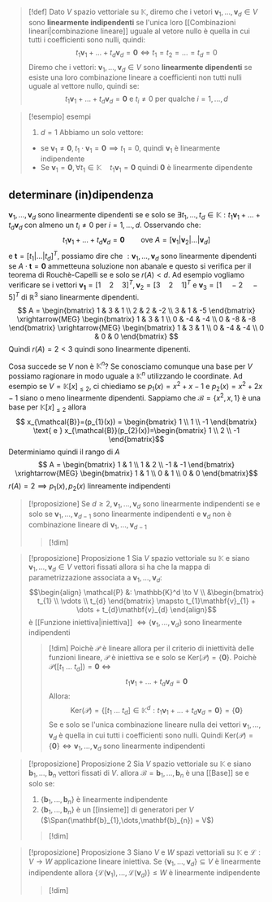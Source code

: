 >[!def]
>Dato $V$ spazio vettoriale su $\mathbb{K}$, diremo che i vetori $\mathbf{v}_{1},\dots, \mathbf{v}_{d} \in V$ sono **linearmente indipendenti** se l'unica loro [[Combinazioni lineari|combinazione lineare]] uguale al vetore nullo è quella in cui tutti i coefficienti sono nulli, quindi:
> $$ t_{1}\mathbf{v}_{1} + \dots + t_{d}\mathbf{v}_{d} = \mathbf{0} \iff t_{1} = t_{2} = \dots = t_{d} = 0 $$
> Diremo che i vettori: $\mathbf{v}_{1},\dots,\mathbf{v}_{d} \in V$ sono **linearmente dipendenti** se esiste una loro combinazione lineare a coefficienti non tutti nulli uguale al vettore nullo, quindi se:
>  $$ t_{1}\mathbf{v}_{1} + \dots + t_{d}\mathbf{v}_{d} = \mathbf{0} \text{ e } t_{i} \neq 0 \text{ per qualche } i = 1,\dots,d$$
>

>[!esempio] esempi
>1. $d = 1$
>	Abbiamo un solo vettore:
>	- se $\mathbf{v}_{1} \neq \mathbf{0}, t_{1} \cdot \mathbf{v}_{1} = \mathbf{0} \implies t_{1} = 0$, quindi $\mathbf{v}_{1}$ è linearmente indipendente
>	- Se $\mathbf{v}_{1} = \mathbf{0}, \forall t_{1} \in \mathbb{K}\quad t_{1}\mathbf{v}_{1} = \mathbf{0}$ quindi $\mathbf{0}$ è linearmente dipendente


## determinare (in)dipendenza
$\mathbf{v}_{1},\dots,\mathbf{v}_{d}$ sono linearmente dipendenti se e solo se $\exists t_{1},\dots,t_{d} \in \mathbb{K} : t_{1}\mathbf{v}_{1} + \dots + t_{d}\mathbf{v}_{d}$ con almeno un $t_{i} \neq 0$ per $i = 1,\dots,d$. Osservando che:
$$ t_{1}\mathbf{v}_{1} + \dots + t_{d}\mathbf{v}_{d} = \mathbf{0}\qquad\text{ove }A = [\mathbf{v}_{1}|\mathbf{v}_{2}|\dots|\mathbf{v}_{d}] $$
e $\mathbf{t} = [t_{1}|\dots|t_{d}]^T$, possiamo dire che $:\mathbf{v}_{1},\dots,\mathbf{v}_{d}$ sono linearmente dipendenti se $A\cdot \mathbf{t} = \mathbf{0}$ ammetteuna soluzione non abanale e questo si verifica per il teorema di Rouchè-Capelli se e solo se $r(A) < d$. Ad esempio vogliamo verificare se i vettori $\mathbf{v_{1}}=[1\quad 2\quad 3]^T, \mathbf{v}_{2}=[3\quad 2\quad 1]^T$ e $\mathbf{v}_{3}=[1 \quad -2\quad -5]^T$ di $\mathbb{R}^3$ siano linearmente dipendenti.
$$ A = \begin{bmatrix}
1 & 3 & 1 \\
2 & 2 & -2 \\
3 & 1 & -5
\end{bmatrix} \xrightarrow{MEG} \begin{bmatrix}
1 & 3 & 1 \\
0 & -4 & -4  \\
0 & -8 & -8
\end{bmatrix} \xrightarrow{MEG} \begin{bmatrix}
1 & 3 & 1 \\
0 & -4 & -4 \\
0 & 0 & 0
\end{bmatrix} 
$$
Quindi $r(A) = 2 < 3$ quindi sono linearmente dipenenti.

Cosa succede se $V$ non è $\mathbb{K}^n$?
Se conosciamo comunque una base per $V$ possiamo ragionare in modo uguale a $\mathbb{K}^n$ utilizzando le coordinate. Ad esempio se $V=\mathbb{K}[x]_{ \leq 2}$, ci chiediamo se $p_{1}(x) = x^2 + x - 1$ e $p_{2}(x) = x^2+2x -1$ siano o meno linearmente dipendenti.
Sappiamo che $\mathcal{B} = \left\{x^2,x,1 \right\}$ è una base per $\mathbb{K}[x]_{\leq {2}}$ allora
$$ x_{\mathcal{B}}=(p_{1}(x)) = \begin{bmatrix}
1 \\
1 \\
-1
\end{bmatrix} \text{ e }
x_{\mathcal{B}}(p_{2}(x))=\begin{bmatrix}
1 \\
2 \\
-1
\end{bmatrix}$$Determiniamo quindi il rango di $A$
$$ A = \begin{bmatrix}
1 & 1 \\
1 & 2 \\
-1 & -1
\end{bmatrix} \xrightarrow{MEG}
\begin{bmatrix}
1 & 1 \\
0 & 1 \\
0 & 0
\end{bmatrix}$$
	$r(A)=2 \implies p_{1}(x),p_{2}(x)$ linreamente indipendenti

>[!proposizione]
>Se $d \geq 2, \mathbf{v}_{1},\dots,\mathbf{v}_{d}$ sono linearmente indipendenti se e solo se $\mathbf{v}_{1},\dots,\mathbf{v}_{d-1}$ sono linearmente indipendenti e $\mathbf{v}_{d}$ non è combinazione lineare di $\mathbf{v}_{1},\dots,\mathbf{v}_{d-1}$
>
>>[!dim]


>[!proposizione] Proposizione 1
>Sia $V$ spazio vettoriale su $\mathbb{K}$ e siano $\mathbf{v}_{1},\dots,\mathbf{v}_{d} \in V$ vettori fissati allora si ha che la mappa di parametrizzazione associata a $\mathbf{v}_{1},\dots,\mathbf{v}_{d} :$ $$\begin{align}
>\mathcal{P} &: \mathbb{K}^d \to V \\
>&\begin{bmatrix}
t_{1} \\
\vdots \\
t_{d}
\end{bmatrix} \mapsto t_{1}\mathbf{v}_{1} + \dots + t_{d}\mathbf{v}_{d}
>\end{align}$$
>è [[Funzione iniettiva|iniettiva]] $\iff \left\{ \mathbf{v}_{1},\dots,\mathbf{v}_{d} \right\}$ sono linearmente indipendenti
>
>>[!dim]
>>Poichè $\mathcal{P}$ è lineare allora per il criterio di iniettività delle funzioni lineare, $\mathcal{P}$ è iniettiva se e solo se $\text{Ker}(\mathcal{P}) = \left\{ \mathbf{0} \right\}$. Poichè $\mathcal{P}([t_{1}\ \dots\ t_{d}]) = \mathbf{0}$ $\iff$
>> $$ t_{1}\mathbf{v}_{1}+ \dots + t_{d}\mathbf{v}_{d} = \mathbf{0} $$
>> Allora:
>> $$ \text{Ker}(\mathcal{P}) = \left\{ [t_{1}\ \dots\ t_{d}] \in \mathbb{K}^d : t_{1}\mathbf{v}_{1} + \dots + t_{d}\mathbf{v}_{d} = \mathbf{0} \right\} = \left\{ \mathbf{0} \right\}   $$
>> Se e solo se l'unica combinazione lineare nulla dei vettori $\mathbf{v}_{1},\dots,\mathbf{v}_{d}$ è quella in cui tutti i coefficienti sono nulli.
>> Quindi $\text{Ker}(\mathcal{P}) = \left\{ \mathbf{0} \right\} \iff \mathbf{v}_{1},\dots,\mathbf{v}_{d}$ sono linearmente indipendenti
 

>[!proposizione] Proposizione 2
>Sia $V$ spazio vettoriale su $\mathbb{K}$ e siano $\mathbf{b}_{1},\dots,\mathbf{b}_{n}$ vettori fissati di $V$. allora $\mathcal{B} = {\mathbf{b}_{1},\dots,\mathbf{b}_{n}}$ è una [[Base]] se e solo se:
>1. $\left\{ \mathbf{b}_{1},\dots,\mathbf{b}_{n} \right\}$ è linearmente indipendente
>2. $\left\{ \mathbf{b}_{1},\dots,\mathbf{b}_{n} \right\}$ è un [[insieme]] di generatori per $V$ ($\Span(\mathbf{b}_{1},\dots,\mathbf{b}_{n}) = V$)
>
>>[!dim]

>[!proposizione] Proposizione 3
>Siano $V$ e $W$ spazi vettoriali su $\mathbb{K}$ e $\mathcal{L} : V \to W$ applicazione lineare iniettiva. Se $\{\mathbf{v}_{1},\dots,\mathbf{v}_{d}\} \subseteq V$ è linearmente indipendente allora
>$\left\{ \mathcal{L}(\mathbf{v}_{1}),\dots,\mathcal{L}(\mathbf{v}_{d}) \right\} \leq W$ è linearmente indipendente
>>[!dim]
>>

